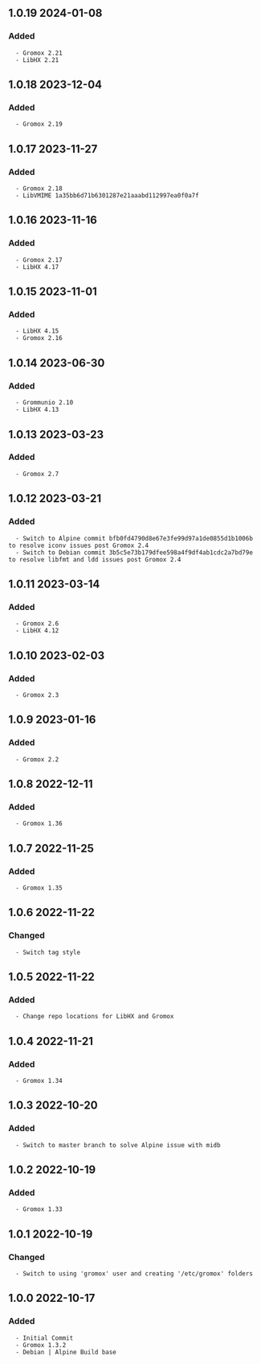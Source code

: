 ## 1.0.19 2024-01-08 <dave at tiredofit dot ca>

   ### Added
      - Gromox 2.21
      - LibHX 2.21


## 1.0.18 2023-12-04 <dave at tiredofit dot ca>

   ### Added
      - Gromox 2.19


## 1.0.17 2023-11-27 <dave at tiredofit dot ca>

   ### Added
      - Gromox 2.18
      - LibVMIME 1a35bb6d71b6301287e21aaabd112997ea0f0a7f


## 1.0.16 2023-11-16 <dave at tiredofit dot ca>

   ### Added
      - Gromox 2.17
      - LibHX 4.17


## 1.0.15 2023-11-01 <dave at tiredofit dot ca>

   ### Added
      - LibHX 4.15
      - Gromox 2.16


## 1.0.14 2023-06-30 <dave at tiredofit dot ca>

   ### Added
      - Grommunio 2.10
      - LibHX 4.13


## 1.0.13 2023-03-23 <dave at tiredofit dot ca>

   ### Added
      - Gromox 2.7


## 1.0.12 2023-03-21 <dave at tiredofit dot ca>

   ### Added
      - Switch to Alpine commit bfb0fd4790d8e67e3fe99d97a1de0855d1b1006b to resolve iconv issues post Gromox 2.4
      - Switch to Debian commit 3b5c5e73b179dfee598a4f9df4ab1cdc2a7bd79e to resolve libfmt and ldd issues post Gromox 2.4


## 1.0.11 2023-03-14 <dave at tiredofit dot ca>

   ### Added
      - Gromox 2.6
      - LibHX 4.12


## 1.0.10 2023-02-03 <dave at tiredofit dot ca>

   ### Added
      - Gromox 2.3


## 1.0.9 2023-01-16 <dave at tiredofit dot ca>

   ### Added
      - Gromox 2.2


## 1.0.8 2022-12-11 <dave at tiredofit dot ca>

   ### Added
      - Gromox 1.36


## 1.0.7 2022-11-25 <dave at tiredofit dot ca>

   ### Added
      - Gromox 1.35


## 1.0.6 2022-11-22 <dave at tiredofit dot ca>

   ### Changed
      - Switch tag style


## 1.0.5 2022-11-22 <dave at tiredofit dot ca>

   ### Added
      - Change repo locations for LibHX and Gromox


## 1.0.4 2022-11-21 <dave at tiredofit dot ca>

   ### Added
      - Gromox 1.34


## 1.0.3 2022-10-20 <dave at tiredofit dot ca>

   ### Added
      - Switch to master branch to solve Alpine issue with midb


## 1.0.2 2022-10-19 <dave at tiredofit dot ca>

   ### Added
      - Gromox 1.33


## 1.0.1 2022-10-19 <dave at tiredofit dot ca>

   ### Changed
      - Switch to using 'gromox' user and creating '/etc/gromox' folders


## 1.0.0 2022-10-17 <dave at tiredofit dot ca>

   ### Added
      - Initial Commit
      - Gromox 1.3.2
      - Debian | Alpine Build base


